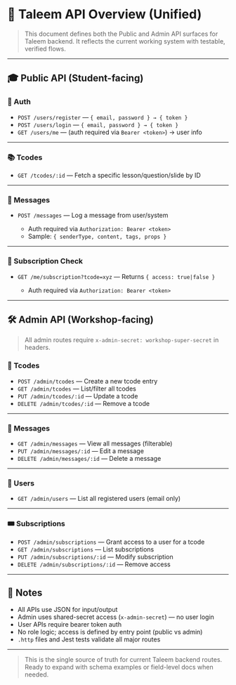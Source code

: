 # 📘 Taleem API Overview (Unified)

> This document defines both the Public and Admin API surfaces for Taleem backend. It reflects the current working system with testable, verified flows.

---

## 🎓 Public API (Student-facing)

### 🔐 Auth

* `POST /users/register` — `{ email, password } → { token }`
* `POST /users/login` — `{ email, password } → { token }`
* `GET /users/me` — (auth required via `Bearer <token>`) → user info

---

### 📚 Tcodes

* `GET /tcodes/:id` — Fetch a specific lesson/question/slide by ID

---

### 💬 Messages

* `POST /messages` — Log a message from user/system

  * Auth required via `Authorization: Bearer <token>`
  * Sample: `{ senderType, content, tags, props }`

---

### 🧾 Subscription Check

* `GET /me/subscription?tcode=xyz` — Returns `{ access: true|false }`

  * Auth required via `Authorization: Bearer <token>`

---

## 🛠 Admin API (Workshop-facing)

> All admin routes require `x-admin-secret: workshop-super-secret` in headers.

### 📘 Tcodes

* `POST /admin/tcodes` — Create a new tcode entry
* `GET /admin/tcodes` — List/filter all tcodes
* `PUT /admin/tcodes/:id` — Update a tcode
* `DELETE /admin/tcodes/:id` — Remove a tcode

---

### 💬 Messages

* `GET /admin/messages` — View all messages (filterable)
* `PUT /admin/messages/:id` — Edit a message
* `DELETE /admin/messages/:id` — Delete a message

---

### 👥 Users

* `GET /admin/users` — List all registered users (email only)

---

### 🎟 Subscriptions

* `POST /admin/subscriptions` — Grant access to a user for a tcode
* `GET /admin/subscriptions` — List subscriptions
* `PUT /admin/subscriptions/:id` — Modify subscription
* `DELETE /admin/subscriptions/:id` — Remove access

---

## 📝 Notes

* All APIs use JSON for input/output
* Admin uses shared-secret access (`x-admin-secret`) — no user login
* User APIs require bearer token auth
* No role logic; access is defined by entry point (public vs admin)
* `.http` files and Jest tests validate all major routes

---

> This is the single source of truth for current Taleem backend routes.
> Ready to expand with schema examples or field-level docs when needed.

